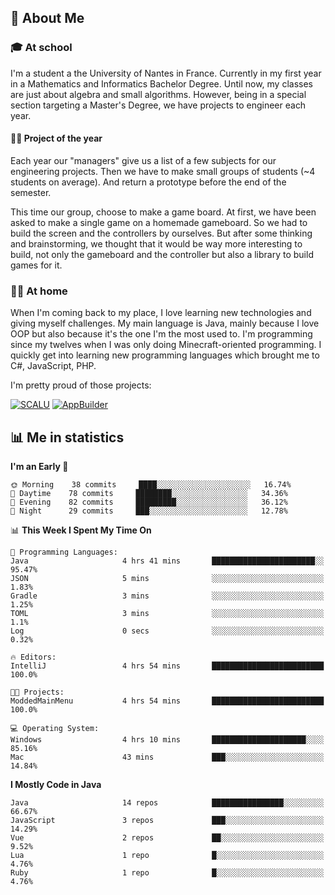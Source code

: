 ## 👀 About Me

### 🎓 At school

I'm a student a the University of Nantes in France. Currently in my first year in a Mathematics and Informatics Bachelor Degree. Until now, my classes are just about algebra and small algorithms. However, being in a special section targeting a Master's Degree, we have projects to engineer each year. 

#### 🔧🔬 Project of the year

Each year our "managers" give us a list of a few subjects for our engineering projects. Then we have to make small groups of students (~4 students on average). And return a prototype before the end of the semester.

This time our group, choose to make a game board. At first, we have been asked to make a single game on a homemade gameboard. So we had to build the screen and the controllers by ourselves. 
But after some thinking and brainstorming, we thought that it would be way more interesting to build, not only the gameboard and the controller but also a library to build games for it.

### 👨‍💻 At home

When I'm coming back to my place, I love learning new technologies and giving myself challenges. My main language is Java, mainly because I love OOP but also because it's the one I'm the most used to. I'm programming since my twelves when I was only doing Minecraft-oriented programming.  I quickly get into learning new programming languages which brought me to C#, JavaScript, PHP. 

I'm pretty proud of those projects:

[![SCALU](https://github-readme-stats.vercel.app/api/pin?username=renardfute&repo=SCALU)](https://github.com/renardfute/scalu)
[![AppBuilder](https://github-readme-stats.vercel.app/api/pin?username=pulsedev2&repo=AppBuilder)](https://github.com/pulsedev2/AppBuilder)

## 📊 Me in statistics
<!--START_SECTION:waka-->
**I'm an Early 🐤** 

```text
🌞 Morning    38 commits     ████░░░░░░░░░░░░░░░░░░░░░   16.74% 
🌆 Daytime    78 commits     ████████░░░░░░░░░░░░░░░░░   34.36% 
🌃 Evening    82 commits     █████████░░░░░░░░░░░░░░░░   36.12% 
🌙 Night      29 commits     ███░░░░░░░░░░░░░░░░░░░░░░   12.78%

```


📊 **This Week I Spent My Time On** 

```text
💬 Programming Languages: 
Java                     4 hrs 41 mins       ███████████████████████░░   95.47% 
JSON                     5 mins              ░░░░░░░░░░░░░░░░░░░░░░░░░   1.83% 
Gradle                   3 mins              ░░░░░░░░░░░░░░░░░░░░░░░░░   1.25% 
TOML                     3 mins              ░░░░░░░░░░░░░░░░░░░░░░░░░   1.1% 
Log                      0 secs              ░░░░░░░░░░░░░░░░░░░░░░░░░   0.32%

🔥 Editors: 
IntelliJ                 4 hrs 54 mins       █████████████████████████   100.0%

🐱‍💻 Projects: 
ModdedMainMenu           4 hrs 54 mins       █████████████████████████   100.0%

💻 Operating System: 
Windows                  4 hrs 10 mins       █████████████████████░░░░   85.16% 
Mac                      43 mins             ███░░░░░░░░░░░░░░░░░░░░░░   14.84%

```

**I Mostly Code in Java** 

```text
Java                     14 repos            ████████████████░░░░░░░░░   66.67% 
JavaScript               3 repos             ███░░░░░░░░░░░░░░░░░░░░░░   14.29% 
Vue                      2 repos             ██░░░░░░░░░░░░░░░░░░░░░░░   9.52% 
Lua                      1 repo              █░░░░░░░░░░░░░░░░░░░░░░░░   4.76% 
Ruby                     1 repo              █░░░░░░░░░░░░░░░░░░░░░░░░   4.76%

```



<!--END_SECTION:waka-->

